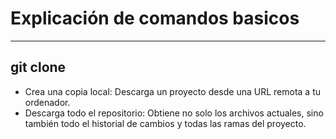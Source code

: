 #  Explicación de comandos basicos
----------------------------------------
## git clone
- Crea una copia local:
Descarga un proyecto desde una URL remota a tu ordenador. 
- Descarga todo el repositorio:
Obtiene no solo los archivos actuales, sino también todo el historial de cambios y todas las ramas del proyecto. 
